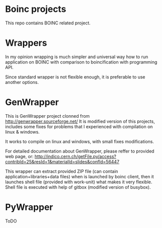 Boinc projects
=====

This repo contains BOINC related project.

Wrappers
=====
In my opinion wrapping is much simpler and universal way how to run application on BOINC with comparison to boincification with programming API.

Since standard wrapper is not flexible enough, it is preferable to use another options.

GenWrapper
=====
This is GenWrapper project clonned from http://genwrapper.sourceforge.net/
It is modified version of this projects, includes some fixes for problems that I experienced with compilation on linux & windows.

It works to compile on linux and windows, with small fixes modifications. 

For detailed documentation about GenWrapper, please reffer to provided web page, or:
http://indico.cern.ch/getFile.py/access?contribId=25&resId=1&materialId=slides&confId=56447

This wrapper can extract provided ZIP file (can contain application+libraries+data files) when is launched by boinc client, then it launches shell file (provided with work-unit) what makes it very flexible.
Shell file is executed with help of gitbox (modified version of busybox).

PyWrapper
=====
ToDO
